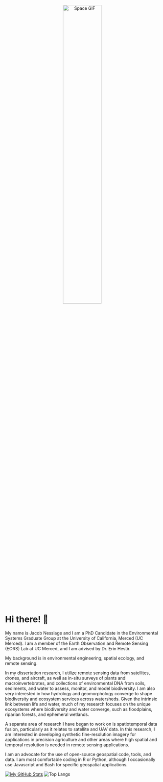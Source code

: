 <div align="center">
  <img src="https://media.giphy.com/media/l0ExmuVtODPWy0xP2/giphy.gif" width="50%" alt="Space GIF">
</div>

Hi there! 👋
======

My name is Jacob Nesslage and I am a PhD Candidate in the Environmental Systems Graduate Group at the University of California, Merced (UC Merced). I am a member of the Earth Observation and Remote Sensing (EORS) Lab at UC Merced, and I am advised by Dr. Erin Hestir.

My background is in environmental engineering, spatial ecology, and remote sensing. 

In my dissertation research, I utilize remote sensing data from satellites, drones, and aircraft, as well as in-situ surveys of plants and macroinvertebrates, and collections of environmental DNA from soils, sediments, and water to assess, monitor, and model biodiversity. I am also very interested in how hydrology and geomorphology converge to shape biodiversity and ecosystem services across watersheds. Given the intrinsic link between life and water, much of my research focuses on the unique ecosystems where biodiversity and water converge, such as floodplains, riparian forests, and ephemeral wetlands.

A separate area of research I have began to work on is spatiotemporal data fusion, particularly as it relates to satellite and UAV data. In this research, I am interested in developing synthetic fine-resolution imagery for applications in precision agriculture and other areas where high spatial and temporal resolution is needed in remote sensing applications.

I am an advocate for the use of open-source geospatial code, tools, and data. I am most comfortable coding in R or Python, although I occasionally use Javascript and Bash for specific geospatial applications.

[![My GitHub Stats](https://github-readme-stats.vercel.app/api/?username=jollygoodjacob&count_private=true&theme=tokyonight&showicons=true)]()
![Top Langs](https://github-readme-stats.vercel.app/api/top-langs/?username=jollygoodjacob&theme=tokyonight)
